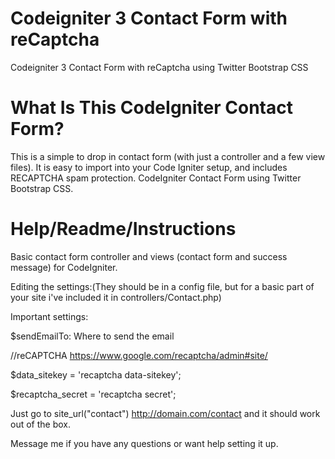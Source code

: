 # Codeigniter 3 Contact Form with reCaptcha
Codeigniter 3 Contact Form with reCaptcha using Twitter Bootstrap CSS 

# What Is This CodeIgniter Contact Form?

This is a simple to drop in contact form (with just a controller and a few view files).
It is easy to import into your Code Igniter setup, and includes RECAPTCHA spam protection.
CodeIgniter Contact Form using Twitter Bootstrap CSS.


# Help/Readme/Instructions

Basic contact form controller and views (contact form and success message) for CodeIgniter.

Editing the settings:(They should be in a config file, but for a basic part of your site i've included it in controllers/Contact.php)

Important settings:

$sendEmailTo: Where to send the email

//reCAPTCHA  https://www.google.com/recaptcha/admin#site/

$data_sitekey = 'recaptcha data-sitekey';

$recaptcha_secret  = 'recaptcha secret';



Just go to site_url("contact")  http://domain.com/contact   and it should	work out of the box. 

Message me if you have any questions or want help setting it up.
